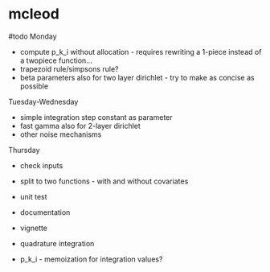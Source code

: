 # mcleod

#todo
Monday
- compute p_k_i without allocation - requires rewriting a 1-piece instead of a twopiece function...
- trapezoid rule/simpsons rule?
- beta parameters also for two layer dirichlet - try to make as concise as possible

Tuesday-Wednesday
- simple integration step constant as parameter
- fast gamma also for 2-layer dirichlet
- other noise mechanisms


Thursday
- check inputs
- split to two functions - with and without covariates
- unit test
- documentation
- vignette


- quadrature integration
- p_k_i - memoization for integration values?

